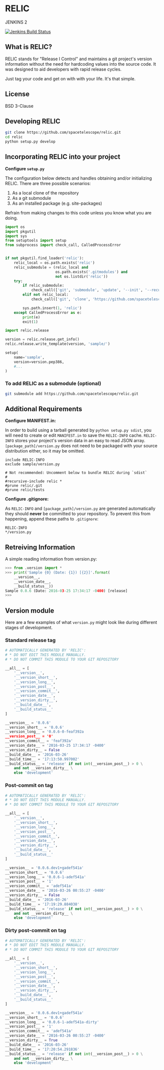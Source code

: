 # RELIC

JENKINS 2

[![Jenkins Build Status](https://ssbjenkins.stsci.edu/job/STScI/job/relic/job/master/badge/icon)](https://ssbjenkins.stsci.edu/job/STScI/job/relic/job/master/)

## What is RELIC?

RELIC stands for "Release I Control" and maintains a git project's version information without the need for hardcoding values into the source code. It was designed to aid developers with rapid release cycles.

Just tag your code and get on with with your life. It's that simple.

## License

BSD 3-Clause

## Developing RELIC

```bash
git clone https://github.com/spacetelescope/relic.git
cd relic
python setup.py develop
```

## Incorporating RELIC into your project

**Configure `setup.py`**

The configuration below detects and handles obtaining and/or initializing RELIC. There are three possible scenarios:

1. As a local clone of the repository
2. As a git submodule
3. As an installed package (e.g. site-packages)

Refrain from making changes to this code unless you know what you are doing.

```python
import os
import pkgutil
import sys
from setuptools import setup
from subprocess import check_call, CalledProcessError


if not pkgutil.find_loader('relic'):
    relic_local = os.path.exists('relic')
    relic_submodule = (relic_local and
                       os.path.exists('.gitmodules') and
                       not os.listdir('relic'))
    try:
        if relic_submodule:
            check_call(['git', 'submodule', 'update', '--init', '--recursive'])
        elif not relic_local:
            check_call(['git', 'clone', 'https://github.com/spacetelescope/relic.git'])

        sys.path.insert(1, 'relic')
    except CalledProcessError as e:
        print(e)
        exit(1)

import relic.release

version = relic.release.get_info()
relic.release.write_template(version, 'sample/')

setup(
    name='sample',
    version=version.pep386,
    #...
)
```

### To add RELIC as a submodule (optional)

```bash
git submodule add https://github.com/spacetelescope/relic.git
```

## Additional Requirements

**Configure MANIFEST.in:**

In order to build using a tarball generated by `python setup.py sdist`, you will need to create or edit `MANIFEST.in` to save the `RELIC-INFO` cache. `RELIC-INFO` stores your project's version data in an easy to read JSON array. `[package_path]/version.py` does not need to be packaged with your source distribution either, so it may be omitted.

```
include RELIC-INFO
exclude sample/version.py

# Not recommended: Uncomment below to bundle RELIC during `sdist`
#
#recursive-include relic *
#prune relic/.git
#prune relic/tests
```

**Configure .gitignore:**

As `RELIC-INFO` and `[package_path]/version.py` are generated automatically they should **never** be committed to your repository. To prevent this from happening, append these paths to `.gitignore`:

```
RELIC-INFO
*/version.py
```

## Retreiving Information

A simple reading information from version.py:

```python
>>> from .version import *
>>> print('Sample {0} (Date: {1}) [{2}]'.format(
    __version__,
    __version_date__, 
    __build_status__))
Sample 0.0.6 (Date: 2016-03-25 17:34:17 -0400) [release]
>>>
```

## Version module

Here are a few examples of what `version.py` might look like during different stages of development.

### Standard release tag

```python
# AUTOMATICALLY GENERATED BY 'RELIC':
# * DO NOT EDIT THIS MODULE MANUALLY.
# * DO NOT COMMIT THIS MODULE TO YOUR GIT REPOSITORY

__all__ = [
    '__version__',
    '__version_short__',
    '__version_long__',
    '__version_post__',
    '__version_commit__',
    '__version_date__',
    '__version_dirty__',
    '__build_date__',
    '__build_status__'
]

__version__ = '0.0.6'
__version_short__ = '0.0.6'
__version_long__ = '0.0.6-0-feaf392a
__version_post__ = '0'
__version_commit__ = 'feaf392a'
__version_date__ = '2016-03-25 17:34:17 -0400'
__version_dirty__ = False
__build_date__ = '2016-03-26'
__build_time__ = '17:13:50.997002'
__build_status__ = 'release' if not int(__version_post__) > 0 \
    and not __version_dirty__ \
    else 'development'
```

### Post-commit on tag

```python
# AUTOMATICALLY GENERATED BY 'RELIC':
# * DO NOT EDIT THIS MODULE MANUALLY.
# * DO NOT COMMIT THIS MODULE TO YOUR GIT REPOSITORY

__all__ = [
    '__version__',
    '__version_short__',
    '__version_long__',
    '__version_post__',
    '__version_commit__',
    '__version_date__',
    '__version_dirty__',
    '__build_date__',
    '__build_status__'
]

__version__ = '0.0.6.dev1+gadef541a'
__version_short__ = '0.0.6'
__version_long__ = '0.0.6-1-adef541a'
__version_post__ = '1'
__version_commit__ = 'adef541a'
__version_date__ = '2016-03-26 00:55:27 -0400'
__version_dirty__ = False
__build_date__ = '2016-03-26'
__build_time__ = '17:19:29.884038'
__build_status__ = 'release' if not int(__version_post__) > 0 \
    and not __version_dirty__ \
    else 'development'
```

### Dirty post-commit on tag

```python
# AUTOMATICALLY GENERATED BY 'RELIC':
# * DO NOT EDIT THIS MODULE MANUALLY.
# * DO NOT COMMIT THIS MODULE TO YOUR GIT REPOSITORY

__all__ = [
    '__version__',
    '__version_short__',
    '__version_long__',
    '__version_post__',
    '__version_commit__',
    '__version_date__',
    '__version_dirty__',
    '__build_date__',
    '__build_status__'
]

__version__ = '0.0.6.dev1+gadef541a'
__version_short__ = '0.0.6'
__version_long__ = '0.0.6-1-adef541a-dirty'
__version_post__ = '1'
__version_commit__ = 'adef541a'
__version_date__ = '2016-03-26 00:55:27 -0400'
__version_dirty__ = True
__build_date__ = '2016-03-26'
__build_time__ = '17:20:54.291836'
__build_status__ = 'release' if not int(__version_post__) > 0 \
    and not __version_dirty__ \
    else 'development'
```

